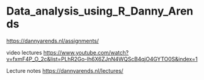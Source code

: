 # Data_analysis_using_R_Danny_Arends
https://dannyarends.nl/assignments/

video lectures
https://www.youtube.com/watch?v=fxmF4P_O_2c&list=PLhR2Go-lh6X6ZJnN4WQScB4qjO4GYTO0S&index=1

Lecture notes
https://dannyarends.nl/lectures/
